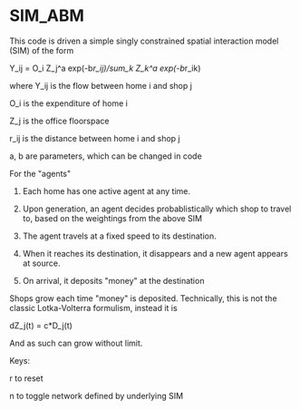 SIM_ABM
=======

This code is driven a simple singly constrained spatial interaction model (SIM) of the form

Y_ij = O_i Z_j^a exp(-b*r_ij)/sum_k Z_k^a exp(-b*r_ik)

where Y_ij is the flow between home i and shop j

O_i is the expenditure of home i

Z_j is the office floorspace

r_ij is the distance between home i and shop j

a, b are parameters, which can be changed in code

For the "agents"

1) Each home has one active agent at any time. 

2) Upon generation, an agent decides probablistically which shop to travel to, based on the weightings from the above SIM

3) The agent travels at a fixed speed to its destination. 

4) When it reaches its destination, it disappears and a new agent appears at source.

5) On arrival, it deposits "money" at the destination

Shops grow each time "money" is deposited. Technically, this is not the classic Lotka-Volterra formulism, instead it is

dZ_j(t) = c*D_j(t)

And as such can grow without limit.

Keys:

r to reset

n to toggle network defined by underlying SIM

